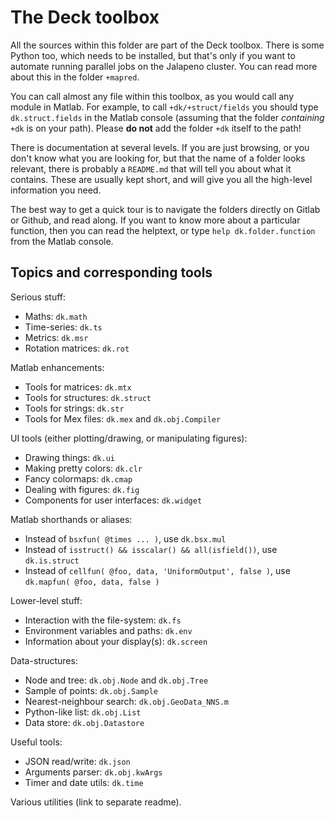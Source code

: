 
# The Deck toolbox

All the sources within this folder are part of the Deck toolbox. 
There is some Python too, which needs to be installed, but that's only if you want to automate running parallel jobs on the Jalapeno cluster.
You can read more about this in the folder `+mapred`.

You can call almost any file within this toolbox, as you would call any module in Matlab. 
For example, to call `+dk/+struct/fields` you should type `dk.struct.fields` in the Matlab console (assuming that the folder _containing_ `+dk` is on your path). 
Please **do not** add the folder `+dk` itself to the path!

There is documentation at several levels. 
If you are just browsing, or you don't know what you are looking for, but that the name of a folder looks relevant, there is probably a `README.md` that will tell you about what it contains.
These are usually kept short, and will give you all the high-level information you need.

The best way to get a quick tour is to navigate the folders directly on Gitlab or Github, and read along. 
If you want to know more about a particular function, then you can read the helptext, or type `help dk.folder.function` from the Matlab console.

## Topics and corresponding tools

Serious stuff:

 - Maths: `dk.math`
 - Time-series: `dk.ts`
 - Metrics: `dk.msr`
 - Rotation matrices: `dk.rot`

Matlab enhancements:

 - Tools for matrices: `dk.mtx`
 - Tools for structures: `dk.struct`
 - Tools for strings: `dk.str`
 - Tools for Mex files: `dk.mex` and `dk.obj.Compiler`

UI tools (either plotting/drawing, or manipulating figures):

 - Drawing things: `dk.ui`
 - Making pretty colors: `dk.clr`
 - Fancy colormaps: `dk.cmap`
 - Dealing with figures: `dk.fig`
 - Components for user interfaces: `dk.widget`

Matlab shorthands or aliases:

 - Instead of `bsxfun( @times ... )`, use `dk.bsx.mul`
 - Instead of `isstruct() && isscalar() && all(isfield())`, use `dk.is.struct`
 - Instead of `cellfun( @foo, data, 'UniformOutput', false )`, use `dk.mapfun( @foo, data, false )`

Lower-level stuff:

 - Interaction with the file-system: `dk.fs`
 - Environment variables and paths: `dk.env`
 - Information about your display(s): `dk.screen`

Data-structures:

 - Node and tree: `dk.obj.Node` and `dk.obj.Tree`
 - Sample of points: `dk.obj.Sample`
 - Nearest-neighbour search: `dk.obj.GeoData_NNS.m`
 - Python-like list: `dk.obj.List`
 - Data store: `dk.obj.Datastore`

Useful tools:

 - JSON read/write: `dk.json`
 - Arguments parser: `dk.obj.kwArgs`
 - Timer and date utils: `dk.time`

Various utilities (link to separate readme).

